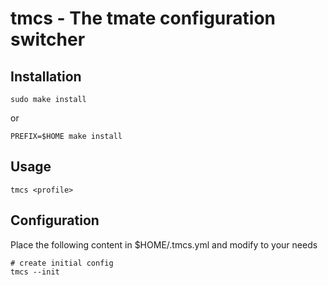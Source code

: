 # tmcs - The tmate configuration switcher

## Installation
```
sudo make install
```

or

```
PREFIX=$HOME make install
```


## Usage

```
tmcs <profile>
```

## Configuration

Place the following content in $HOME/.tmcs.yml and modify to your needs

```
# create initial config
tmcs --init
```
